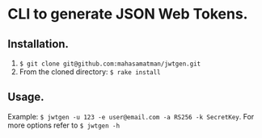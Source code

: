 # CLI to generate JSON Web Tokens.

## Installation.
1. `$ git clone git@github.com:mahasamatman/jwtgen.git`
2. From the cloned directory: `$ rake install`

## Usage.
Example: `$ jwtgen -u 123 -e user@email.com -a RS256 -k SecretKey`.
For more options refer to `$ jwtgen -h`
